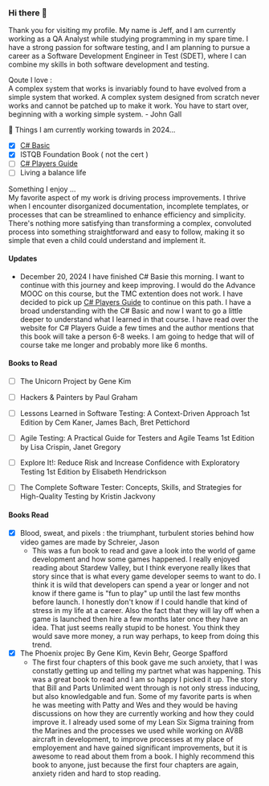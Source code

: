 ### Hi there 👋
Thank you for visiting my profile. My name is Jeff, and I am currently working as a QA Analyst while studying programming in my spare time. I have a strong passion for software testing, and I am planning to pursue a career as a Software Development Engineer in Test (SDET), where I can combine my skills in both software development and testing.

Qoute I love : </br>
A complex system that works is invariably found to have evolved from a simple system that worked. A complex system designed from scratch never works and cannot be patched up to make it work. You have to start over, beginning with a working simple system. - John Gall

🌱 Things I am currently working towards in 2024... </br>
- [x] [C# Basic](https://centria.github.io/basic-csharp/) </br>
- [x] ISTQB Foundation Book ( not the cert ) </br>
- [ ] [C# Players Guide](https://csharpplayersguide.com/) </br>
- [ ] Living a balance life</br>

Something I enjoy ... </br>
My favorite aspect of my work is driving process improvements. I thrive when I encounter disorganized documentation, incomplete templates, or processes that can be streamlined to enhance efficiency and simplicity. There's nothing more satisfying than transforming a complex, convoluted process into something straightforward and easy to follow, making it so simple that even a child could understand and implement it.

#### Updates
- December 20, 2024 I have finished C# Basie this morning. I want to continue with this journey and keep improving. I would do the Advance MOOC on this course, but the TMC extention does not work. I have decided to pick up [C# Players Guide](https://csharpplayersguide.com/) to continue on this path. I have a broad understanding with the C# Basic and now I want to go a little deeper to understand what I learned in that course. I have read over the website for C# Players Guide a few times and the author mentions that this book will take a person 6-8 weeks. I am going to hedge that will of course take me longer and probably more like 6 months.


#### Books to Read
- [ ] The Unicorn Project by Gene Kim
- [ ] Hackers & Painters by Paul Graham
- [ ] Lessons Learned in Software Testing: A Context-Driven Approach 1st Edition by Cem Kaner, James Bach, Bret Pettichord
- [ ] Agile Testing: A Practical Guide for Testers and Agile Teams 1st Edition by Lisa Crispin, Janet Gregory
- [ ] Explore It!: Reduce Risk and Increase Confidence with Exploratory Testing 1st Edition by Elisabeth Hendrickson
- [ ] The Complete Software Tester: Concepts, Skills, and Strategies for High-Quality Testing by Kristin Jackvony


#### Books Read
- [X] Blood, sweat, and pixels : the triumphant, turbulent stories behind how video games are made by Schreier, Jason
  - This was a fun book to read and gave a look into the world of game development and how some games happened. I really enjoyed reading about Stardew Valley, but I think everyone really likes that story since that is what every game developer seems to want to do. I think it is wild that developers can spend a year or longer and not know if there game is "fun to play" up until the last few months before launch. I honestly don't know if I could handle that kind of stress in my life at a career. Also the fact that they will lay off when a game is launched then hire a few months later once they have an idea. That just seems really stupid to be honest. You think they would save more money, a run way perhaps, to keep from doing this trend.
- [X] The Phoenix projec By Gene Kim, Kevin Behr, George Spafford
  - The first four chapters of this book gave me such anxiety, that I was constatly getting up and telling my partnet what was happening. This was a great book to read and I am so happy I picked it up. The story that Bill and Parts Unlimited went through is not only stress inducing, but also knowledgable and fun. Some of my favorite parts is when he was meeting with Patty and Wes and they would be having discussions on how they are currently working and how they could improve it. I already used some of my Lean Six Sigma training from the Marines and the processes we used while working on AV8B aircraft in development, to improve processes at my place of employement and have gained significant improvements, but it is awesome to read about them from a book. I highly recommend this book to anyone, just because the first four chapters are again, anxiety riden and hard to stop reading.


<!--
**jeffsnff/jeffsnff** is a ✨ _special_ ✨ repository because its `README.md` (this file) appears on your GitHub profile.

Here are some ideas to get you started:

- 🔭 I’m currently working on ...
- 👯 I’m looking to collaborate on ...
- 🤔 I’m looking for help with ...
- 💬 Ask me about ...
- 📫 How to reach me: ...
- 😄 Pronouns: ...
- ⚡ Fun fact: ...
-->
